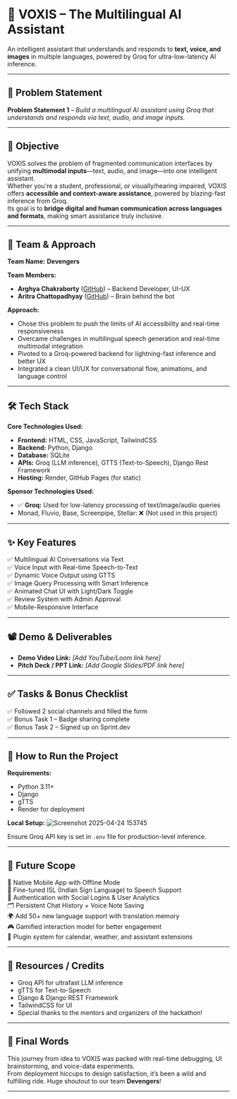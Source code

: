 # **🚀 VOXIS – The Multilingual AI Assistant**  
An intelligent assistant that understands and responds to **text, voice, and images** in multiple languages, powered by Groq for ultra-low-latency AI inference.

---

## **📌 Problem Statement**  
**Problem Statement 1** – *Build a multilingual AI assistant using Groq that understands and responds via text, audio, and image inputs.*

---

## **🎯 Objective**  
VOXIS solves the problem of fragmented communication interfaces by unifying **multimodal inputs**—text, audio, and image—into one intelligent assistant.  
Whether you're a student, professional, or visually/hearing impaired, VOXIS offers **accessible and context-aware assistance**, powered by blazing-fast inference from Groq.  
Its goal is to **bridge digital and human communication across languages and formats**, making smart assistance truly inclusive.

---

## **🧠 Team & Approach**  
**Team Name:** **Devengers**

**Team Members:**  
- **Arghya Chakraborty** ([GitHub](https://github.com/arghya45-dev)) – Backend Developer, UI-UX  
- **Aritra Chattopadhyay** ([GitHub](https://github.com/Aritra091)) – Brain behind the bot 

**Approach:**  
- Chose this problem to push the limits of AI accessibility and real-time responsiveness  
- Overcame challenges in multilingual speech generation and real-time multimodal integration  
- Pivoted to a Groq-powered backend for lightning-fast inference and better UX  
- Integrated a clean UI/UX for conversational flow, animations, and language control

---

## **🛠️ Tech Stack**  
**Core Technologies Used:**

- **Frontend:** HTML, CSS, JavaScript, TailwindCSS  
- **Backend:** Python, Django  
- **Database:** SQLite  
- **APIs:** Groq (LLM inference), GTTS (Text-to-Speech), Django Rest Framework  
- **Hosting:** Render, GitHub Pages (for static)

**Sponsor Technologies Used:**  
- ✅ **Groq:** Used for low-latency processing of text/image/audio queries  
- Monad, Fluvio, Base, Screenpipe, Stellar: ❌ (Not used in this project)

---

## **✨ Key Features**  
✅ Multilingual AI Conversations via Text  
✅ Voice Input with Real-time Speech-to-Text  
✅ Dynamic Voice Output using GTTS  
✅ Image Query Processing with Smart Inference  
✅ Animated Chat UI with Light/Dark Toggle  
✅ Review System with Admin Approval  
✅ Mobile-Responsive Interface

---

## **📽️ Demo & Deliverables**  
- **Demo Video Link:** _[Add YouTube/Loom link here]_  
- **Pitch Deck / PPT Link:** _[Add Google Slides/PDF link here]_

---

## **✅ Tasks & Bonus Checklist**  
✅ Followed 2 social channels and filled the form  
✅ Bonus Task 1 – Badge sharing complete  
✅ Bonus Task 2 – Signed up on Sprint.dev

---

## **🧪 How to Run the Project**  
**Requirements:**  
- Python 3.11+  
- Django  
- gTTS  
- Render for deployment

**Local Setup:**
![Screenshot 2025-04-24 153745](https://github.com/user-attachments/assets/f116b740-8a66-478e-88ce-62e6716743d4)

Ensure Groq API key is set in `.env` file for production-level inference.

---

## **🧬 Future Scope**  
📱 Native Mobile App with Offline Mode  
🧠 Fine-tuned ISL (Indian Sign Language) to Speech Support  
🔐 Authentication with Social Logins & User Analytics  
🗂️ Persistent Chat History + Voice Note Saving  
🌍 Add 50+ new language support with translation memory  
🎮 Gamified interaction model for better engagement  
🧩 Plugin system for calendar, weather, and assistant extensions

---

## **📎 Resources / Credits**  
- Groq API for ultrafast LLM inference  
- gTTS for Text-to-Speech  
- Django & Django REST Framework  
- TailwindCSS for UI  
- Special thanks to the mentors and organizers of the hackathon!

---

## **🏁 Final Words**  
This journey from idea to VOXIS was packed with real-time debugging, UI brainstorming, and voice-data experiments.  
From deployment hiccups to design satisfaction, it’s been a wild and fulfilling ride. Huge shoutout to our team **Devengers**!

---
